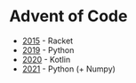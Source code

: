 # Advent of Code

* [2015](2015) - Racket
* [2019](2019) - Python
* [2020](2020) - Kotlin
* [2021](2021) - Python (+ Numpy)
